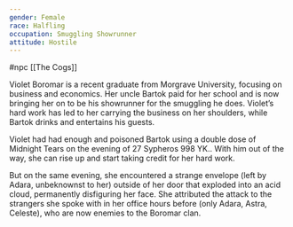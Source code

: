 ```yaml
---
gender: Female
race: Halfling
occupation: Smuggling Showrunner
attitude: Hostile
---
```

 #npc [[The Cogs]]

Violet Boromar is a recent graduate from Morgrave University, focusing on business and economics. Her uncle Bartok paid for her school and is now bringing her on to be his showrunner for the smuggling he does. Violet’s hard work has led to her carrying the business on her shoulders, while Bartok drinks and entertains his guests.

Violet had had enough and poisoned Bartok using a double dose of Midnight Tears on the evening of 27 Sypheros 998 YK.. With him out of the way, she can rise up and start taking credit for her hard work.

But on the same evening, she encountered a strange envelope (left by Adara, unbeknownst to her) outside of her door that exploded into an acid cloud, permanently disfiguring her face. She attributed the attack to the strangers she spoke with in her office hours before (only Adara, Astra, Celeste), who are now enemies to the Boromar clan.

